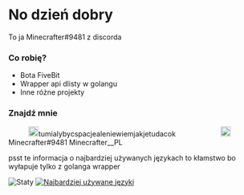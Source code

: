 # No dzień dobry
To ja Minecrafter#9481 z discorda

### Co robię?
- Bota FiveBit<br>
- Wrapper api dlisty w golangu
- Inne różne projekty

### Znajdź mnie

<img src="https://cdn.iconscout.com/icon/free/png-512/discord-3-569463.png" width="20" height="20" style="margin-left:40px;">tumialybycspacjealeniewiemjakjetudacok<img src="https://cdn2.iconfinder.com/data/icons/metro-uinvert-dock/256/Twitter_NEW.png" width="20" height="20" style="margin-left:90px;"> <br>
Minecrafter#9481 Minecrafter__PL

psst te informacja o najbardziej używanych językach to kłamstwo bo wyłapuje tylko z golanga wrapper

![Staty](https://github-readme-stats.vercel.app/api?username=Minecrafterr&show_icons=true&theme=tokyonight)
[![Najbardziej używane języki](https://github-readme-stats.vercel.app/api/top-langs/?username=Minecrafterr)](https://github.com/minecrafterr/github-readme-stats)
